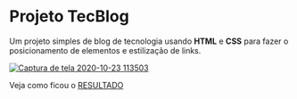 # Projeto TecBlog  

Um projeto simples de blog de tecnologia usando **HTML** e **CSS** para fazer o posicionamento de elementos e estilização de links.  

[![Captura de tela 2020-10-23 113503](https://user-images.githubusercontent.com/4001408/97017531-6c9a7580-1524-11eb-91cb-a7a34d0dfe1b.png)](https://judigunkel.github.io/Projeto-TecBlog/ "Veja como ficou")  

Veja como ficou o [RESULTADO](https://judigunkel.github.io/Projeto-TecBlog/ "Veja como ficou")

